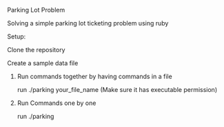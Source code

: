 Parking Lot Problem

Solving a simple parking lot ticketing problem using ruby

Setup:

  Clone the repository
  
  Create a sample data file

  1. Run commands together by having commands in a file
  
     run ./parking your_file_name (Make sure it has executable permission)

  2. Run Commands one by one
  
     run ./parking
